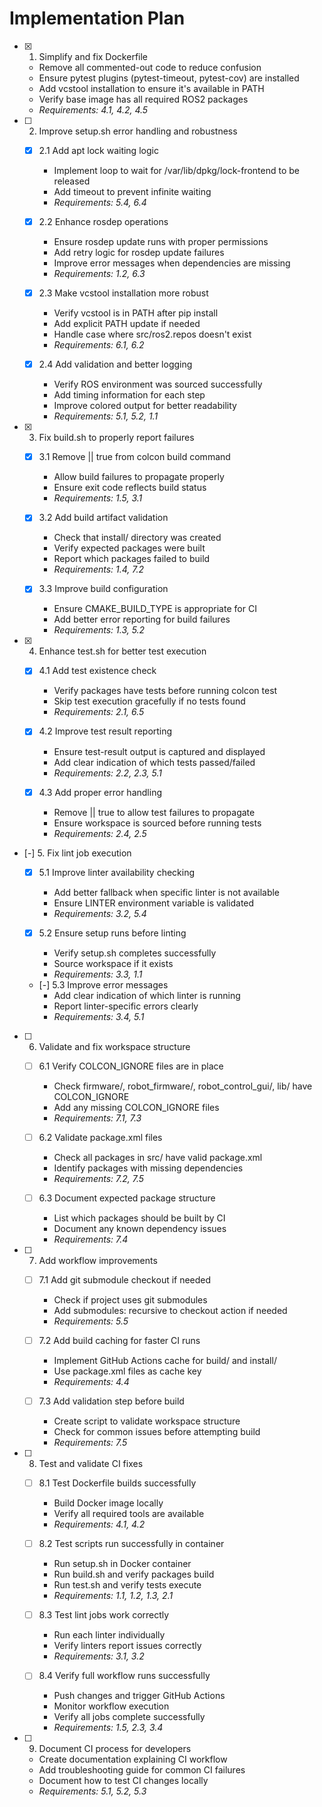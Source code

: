 # Implementation Plan

- [x] 1. Simplify and fix Dockerfile
  - Remove all commented-out code to reduce confusion
  - Ensure pytest plugins (pytest-timeout, pytest-cov) are installed
  - Add vcstool installation to ensure it's available in PATH
  - Verify base image has all required ROS2 packages
  - _Requirements: 4.1, 4.2, 4.5_

- [ ] 2. Improve setup.sh error handling and robustness
  - [x] 2.1 Add apt lock waiting logic
    - Implement loop to wait for /var/lib/dpkg/lock-frontend to be released
    - Add timeout to prevent infinite waiting
    - _Requirements: 5.4, 6.4_
  
  - [x] 2.2 Enhance rosdep operations
    - Ensure rosdep update runs with proper permissions
    - Add retry logic for rosdep update failures
    - Improve error messages when dependencies are missing
    - _Requirements: 1.2, 6.3_
  
  - [x] 2.3 Make vcstool installation more robust
    - Verify vcstool is in PATH after pip install
    - Add explicit PATH update if needed
    - Handle case where src/ros2.repos doesn't exist
    - _Requirements: 6.1, 6.2_
  
  - [x] 2.4 Add validation and better logging
    - Verify ROS environment was sourced successfully
    - Add timing information for each step
    - Improve colored output for better readability
    - _Requirements: 5.1, 5.2, 1.1_

- [x] 3. Fix build.sh to properly report failures
  - [x] 3.1 Remove || true from colcon build command
    - Allow build failures to propagate properly
    - Ensure exit code reflects build status
    - _Requirements: 1.5, 3.1_
  
  - [x] 3.2 Add build artifact validation
    - Check that install/ directory was created
    - Verify expected packages were built
    - Report which packages failed to build
    - _Requirements: 1.4, 7.2_
  
  - [x] 3.3 Improve build configuration
    - Ensure CMAKE_BUILD_TYPE is appropriate for CI
    - Add better error reporting for build failures
    - _Requirements: 1.3, 5.2_

- [x] 4. Enhance test.sh for better test execution
  - [x] 4.1 Add test existence check
    - Verify packages have tests before running colcon test
    - Skip test execution gracefully if no tests found
    - _Requirements: 2.1, 6.5_
  
  - [x] 4.2 Improve test result reporting
    - Ensure test-result output is captured and displayed
    - Add clear indication of which tests passed/failed
    - _Requirements: 2.2, 2.3, 5.1_
  
  - [x] 4.3 Add proper error handling
    - Remove || true to allow test failures to propagate
    - Ensure workspace is sourced before running tests
    - _Requirements: 2.4, 2.5_

- [-] 5. Fix lint job execution
  - [x] 5.1 Improve linter availability checking
    - Add better fallback when specific linter is not available
    - Ensure LINTER environment variable is validated
    - _Requirements: 3.2, 5.4_
  
  - [x] 5.2 Ensure setup runs before linting
    - Verify setup.sh completes successfully
    - Source workspace if it exists
    - _Requirements: 3.3, 1.1_
  
  - [-] 5.3 Improve error messages
    - Add clear indication of which linter is running
    - Report linter-specific errors clearly
    - _Requirements: 3.4, 5.1_

- [ ] 6. Validate and fix workspace structure
  - [ ] 6.1 Verify COLCON_IGNORE files are in place
    - Check firmware/, robot_firmware/, robot_control_gui/, lib/ have COLCON_IGNORE
    - Add any missing COLCON_IGNORE files
    - _Requirements: 7.1, 7.3_
  
  - [ ] 6.2 Validate package.xml files
    - Check all packages in src/ have valid package.xml
    - Identify packages with missing dependencies
    - _Requirements: 7.2, 7.5_
  
  - [ ] 6.3 Document expected package structure
    - List which packages should be built by CI
    - Document any known dependency issues
    - _Requirements: 7.4_

- [ ] 7. Add workflow improvements
  - [ ] 7.1 Add git submodule checkout if needed
    - Check if project uses git submodules
    - Add submodules: recursive to checkout action if needed
    - _Requirements: 5.5_
  
  - [ ] 7.2 Add build caching for faster CI runs
    - Implement GitHub Actions cache for build/ and install/
    - Use package.xml files as cache key
    - _Requirements: 4.4_
  
  - [ ] 7.3 Add validation step before build
    - Create script to validate workspace structure
    - Check for common issues before attempting build
    - _Requirements: 7.5_

- [ ] 8. Test and validate CI fixes
  - [ ] 8.1 Test Dockerfile builds successfully
    - Build Docker image locally
    - Verify all required tools are available
    - _Requirements: 4.1, 4.2_
  
  - [ ] 8.2 Test scripts run successfully in container
    - Run setup.sh in Docker container
    - Run build.sh and verify packages build
    - Run test.sh and verify tests execute
    - _Requirements: 1.1, 1.2, 1.3, 2.1_
  
  - [ ] 8.3 Test lint jobs work correctly
    - Run each linter individually
    - Verify linters report issues correctly
    - _Requirements: 3.1, 3.2_
  
  - [ ] 8.4 Verify full workflow runs successfully
    - Push changes and trigger GitHub Actions
    - Monitor workflow execution
    - Verify all jobs complete successfully
    - _Requirements: 1.5, 2.3, 3.4_

- [ ] 9. Document CI process for developers
  - Create documentation explaining CI workflow
  - Add troubleshooting guide for common CI failures
  - Document how to test CI changes locally
  - _Requirements: 5.1, 5.2, 5.3_

